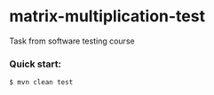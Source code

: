 # matrix-multiplication-test
Task from software testing course

### Quick start:
```console
$ mvn clean test
```
